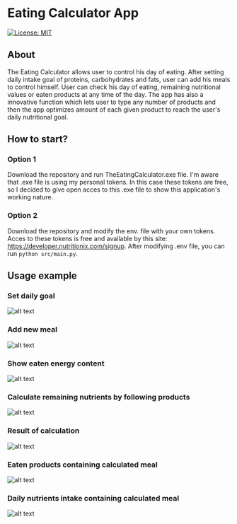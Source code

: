 # Eating Calculator App
[![License: MIT](https://img.shields.io/badge/License-MIT-yellow.svg)](https://opensource.org/licenses/MIT) 

## About
The Eating Calculator allows user to control his day of eating. After setting daily intake goal of proteins, carbohydrates and fats, user can add his meals to control himself. User can check his day of eating, remaining nutritional values or eaten products at any time of the day. 
The app has also a innovative function which lets user to type any number of products and then the app optimizes amount of each given product to reach the user's daily nutritional goal.

## How to start?
### Option 1
Download the repository and run TheEatingCalculator.exe file.
I'm aware that .exe file is using my personal tokens. In this case these tokens are free, so I decided to give open acces to this .exe file to show this application's working nature.

### Option 2
Download the repository and modify the env. file with your own tokens. Acces to these tokens is free and available by this site: https://developer.nutritionix.com/signup.
After modifying .env file, you can run `python src/main.py`.

## Usage example
### Set daily goal
![alt text](https://github.com/milosz-k/Eating-Calculator-App/blob/master/src/img/Set.PNG)

### Add new meal
![alt text](https://github.com/milosz-k/Eating-Calculator-App/blob/master/src/img/Add.PNG)

### Show eaten energy content
![alt text](https://github.com/milosz-k/Eating-Calculator-App/blob/master/src/img/Energy.PNG)

### Calculate remaining nutrients by following products
![alt text](https://github.com/milosz-k/Eating-Calculator-App/blob/master/src/img/Solver.PNG)

### Result of calculation
![alt text](https://github.com/milosz-k/Eating-Calculator-App/blob/master/src/img/SolverResult.PNG)

### Eaten products containing calculated meal
![alt text](https://github.com/milosz-k/Eating-Calculator-App/blob/master/src/img/ProductsAfterSolver.PNG)

### Daily nutrients intake containing calculated meal
![alt text](https://github.com/milosz-k/Eating-Calculator-App/blob/master/src/img/NutrientsAfterSolver.PNG)
